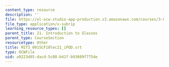 ```yaml
---
content_type: resource
description: ''
file: https://ol-ocw-studio-app-production.s3.amazonaws.com/courses/3-091sc-introduction-to-solid-state-chemistry-fall-2010/a9223d85dacd5c08b41fb93609f7754e_MIT3_091SCF10lec21_iPOD.vtt
file_type: application/x-subrip
learning_resource_types: []
parent_title: 21. Introduction to Glasses
parent_type: CourseSection
resourcetype: Other
title: MIT3_091SCF10lec21_iPOD.srt
type: OCWFile
uid: a9223d85-dacd-5c08-b41f-b93609f7754e
---
```

